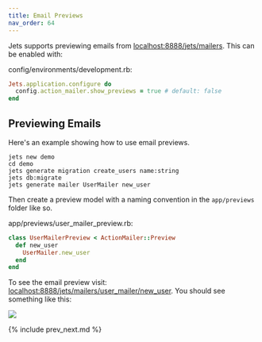 ```yaml
---
title: Email Previews
nav_order: 64
---
```


Jets supports previewing emails from [localhost:8888/jets/mailers](localhost:8888/jets/mailers). This can be enabled with:

config/environments/development.rb:

```ruby
Jets.application.configure do
  config.action_mailer.show_previews = true # default: false
end
```

## Previewing Emails

Here's an example showing how to use email previews.

    jets new demo
    cd demo
    jets generate migration create_users name:string
    jets db:migrate
    jets generate mailer UserMailer new_user

Then create a preview model with a naming convention in the `app/previews` folder like so.

app/previews/user_mailer_preview.rb:

```ruby
class UserMailerPreview < ActionMailer::Preview
  def new_user
    UserMailer.new_user
  end
end
```

To see the email preview visit: [localhost:8888/jets/mailers/user_mailer/new_user](localhost:8888/jets/mailers/user_mailer/new_user).  You should see something like this:

![](/img/docs/email-preview.png)

{% include prev_next.md %}
